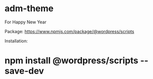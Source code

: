 # adm-theme

For Happy New Year

Package: https://www.npmjs.com/package/@wordpress/scripts

Installation: 

# npm install @wordpress/scripts --save-dev


